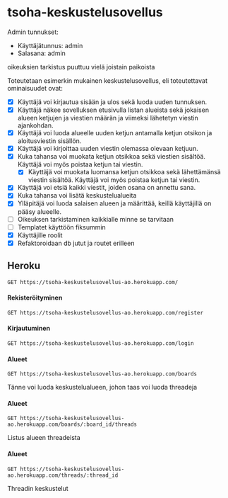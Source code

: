 # tsoha-keskustelusovellus

Admin tunnukset: 
   -  Käyttäjätunnus: admin
   -  Salasana: admin 

oikeuksien tarkistus puuttuu vielä joistain paikoista

Toteutetaan esimerkin mukainen keskustelusovellus, eli toteutettavat ominaisuudet ovat:
 - [X] Käyttäjä voi kirjautua sisään ja ulos sekä luoda uuden tunnuksen.
 - [X] Käyttäjä näkee sovelluksen etusivulla listan alueista sekä jokaisen alueen ketjujen ja viestien määrän ja viimeksi lähetetyn viestin ajankohdan.
 - [X] Käyttäjä voi luoda alueelle uuden ketjun antamalla ketjun otsikon ja aloitusviestin sisällön.
 - [X] Käyttäjä voi kirjoittaa uuden viestin olemassa olevaan ketjuun.
 - [X] Kuka tahansa voi muokata ketjun otsikkoa sekä  viestien sisältöä. Käyttäjä voi myös poistaa ketjun tai viestin.
    - [X] Käyttäjä voi muokata luomansa ketjun otsikkoa sekä lähettämänsä viestin sisältöä. Käyttäjä voi myös poistaa ketjun tai viestin.
 - [X] Käyttäjä voi etsiä kaikki viestit, joiden osana on annettu sana.
 - [X] Kuka tahansa voi lisätä keskustelualueita
 - [X] Ylläpitäjä voi luoda salaisen alueen ja määrittää, keillä käyttäjillä on pääsy alueelle.
 - [ ] Oikeuksen tarkistaminen kaikkialle minne se tarvitaan
 - [ ] Templatet käyttöön fiksummin
 - [X] Käyttäjille roolit
 - [X] Refaktoroidaan db jutut ja routet erilleen

## Heroku
``` http
GET https://tsoha-keskustelusovellus-ao.herokuapp.com/
```

#### Rekisteröityminen
``` http
GET https://tsoha-keskustelusovellus-ao.herokuapp.com/register
```

#### Kirjautuminen
``` http
GET https://tsoha-keskustelusovellus-ao.herokuapp.com/login
```

#### Alueet
``` http
GET https://tsoha-keskustelusovellus-ao.herokuapp.com/boards
```
Tänne voi luoda keskustelualueen, johon taas voi luoda threadeja

#### Alueet
``` http
GET https://tsoha-keskustelusovellus-ao.herokuapp.com/boards/:board_id/threads
```
Listus alueen threadeista

#### Alueet
``` http
GET https://tsoha-keskustelusovellus-ao.herokuapp.com/threads/:thread_id
```
Threadin keskustelut